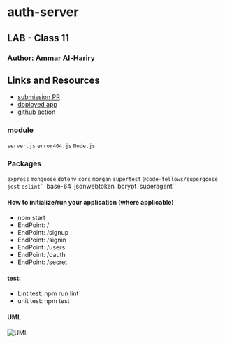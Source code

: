 # auth-server
## LAB - Class 11

### Author: Ammar Al-Hariry



## Links and Resources
- [submission PR](https://github.com/401-advanced-javascript-ammar-hariry/auth-server/pull/4)
- [doployed app](https://dashboard.heroku.com/apps/authapp2020)
- [github action](https://github.com/401-advanced-javascript-ammar-hariry/auth-server/runs/748073124)

### module 
``server.js``
``error404.js``
``Node.js``


### Packages
``express``
``mongoose``
``dotenv``
``cors``
``morgan``
``supertest``
``@code-fellows/supergoose``
``jest``
``eslint`
``base-64``
``jsonwebtoken``
``bcrypt``
``superagent``


#### How to initialize/run your application (where applicable)
- npm start
- EndPoint: /
- EndPoint: /signup
- EndPoint: /signin
- EndPoint: /users
- EndPoint: /oauth
- EndPoint: /secret

#### test:
- Lint test: npm run lint
- unit test: npm test

#### UML
![UML](https://i.ibb.co/FVBdKQ5/aout-uml.png)
